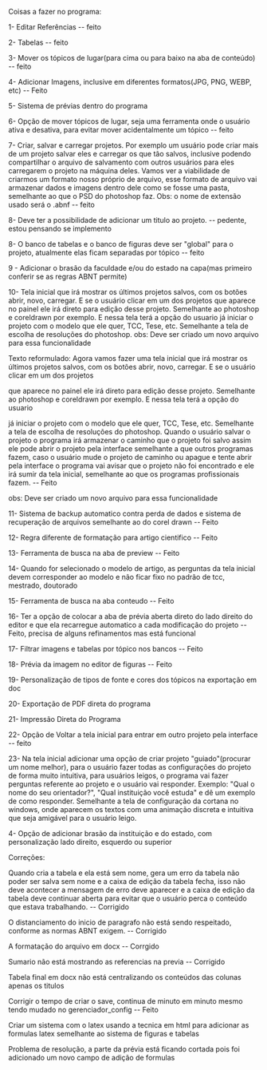 Coisas a fazer no programa:

1- Editar Referências -- feito

2- Tabelas -- feito

3- Mover os tópicos de lugar(para cima ou para baixo na aba de conteúdo) -- feito

4- Adicionar Imagens, inclusive em diferentes formatos(JPG, PNG, WEBP, etc) -- Feito

5- Sistema de prévias dentro do programa

6- Opção de mover tópicos de lugar, seja uma ferramenta onde o usuário ativa
e desativa, para evitar mover acidentalmente um tópico -- feito

7- Criar, salvar e carregar projetos. Por exemplo um usuário pode criar mais de um projeto
salvar eles e carregar os que tão salvos, inclusive podendo compartilhar o arquivo de salvamento
com outros usuários para eles carregarem o projeto na máquina deles. Vamos ver
a viabilidade de criarmos um formato nosso próprio de arquivo, esse formato de arquivo
vai armazenar dados e imagens dentro dele como se fosse uma pasta, semelhante ao que o PSD do photoshop faz.
Obs: o nome de extensão usado será o .abnf -- feito

8- Deve ter a possibilidade de adicionar um titulo ao projeto. -- pedente, estou pensando se implemento

8- O banco de tabelas e o banco de figuras deve ser "global" para o projeto, atualmente elas ficam separadas por tópico -- feito

9 - Adicionar o brasão da faculdade e/ou do estado na capa(mas primeiro conferir se as regras ABNT permite)

10- Tela inicial que irá mostrar os últimos projetos salvos, com os botões abrir, novo, carregar. E se o usuário clicar em um dos projetos
que aparece no painel ele irá direto para edição desse projeto. Semelhante ao photoshop e coreldrawn por exemplo. E nessa tela terá a opção do usuario
já iniciar o projeto com o modelo que ele quer, TCC, Tese, etc. Semelhante a tela de escolha de resoluções do photoshop.
obs: Deve ser criado um novo arquivo para essa funcionalidade

Texto reformulado: Agora vamos fazer uma tela inicial que irá mostrar os últimos projetos salvos, com os botões abrir, novo, carregar. E se o usuário clicar em um dos projetos

que aparece no painel ele irá direto para edição desse projeto. Semelhante ao photoshop e coreldrawn por exemplo. E nessa tela terá a opção do usuario

já iniciar o projeto com o modelo que ele quer, TCC, Tese, etc. Semelhante a tela de escolha de resoluções do photoshop. Quando o usuário salvar o projeto o programa irá armazenar o caminho que o projeto foi salvo assim ele pode abrir o projeto pela interface semelhante a que outros programas fazem, caso o usuário mude o projeto de caminho ou apague e tente abrir pela interface o programa vai avisar que o projeto não foi encontrado e ele irá sumir da tela inicial, semelhante ao que os programas profissionais fazem. -- Feito

obs: Deve ser criado um novo arquivo para essa funcionalidade

11- Sistema de backup automatico contra perda de dados e sistema de recuperação de arquivos semelhante ao do corel drawn -- Feito

12- Regra diferente de formatação para artigo cientifico -- Feito

13- Ferramenta de busca na aba de preview -- Feito

14- Quando for selecionado o modelo de artigo, as perguntas da tela inicial devem corresponder ao modelo e não ficar fixo no padrão de tcc, mestrado, doutorado

15- Ferramenta de busca na aba conteudo -- Feito

16- Ter a opção de colocar a aba de prévia aberta direto do lado direito do editor e que ela recarregue automatico a cada modificação do projeto -- Feito, precisa de alguns refinamentos mas está funcional

17- Filtrar imagens e tabelas por tópico nos bancos -- Feito

18- Prévia da imagem no editor de figuras -- Feito

19- Personalização de tipos de fonte e cores dos tópicos na exportação em doc

20- Exportação de PDF direta do programa

21- Impressão Direta do Programa

22- Opção de Voltar a tela inicial para entrar em outro projeto pela interface -- feito

23- Na tela inicial adicionar uma opção de criar projeto "guiado"(procurar um nome melhor), para o usuário fazer todas as configurações do projeto de forma muito intuitiva, para usuários leigos, o programa vai fazer perguntas referente ao projeto e o usuário vai responder. Exemplo: "Qual o nome do seu orientador?", "Qual instituição você estuda" e dê um exemplo de como responder. Semelhante a tela de configuração da cortana no windows, onde aparecem os textos com uma animação discreta e intuitiva que seja amigável para o usuário leigo.

4- Opção de adicionar brasão da instituição e do estado, com personalização lado direito, esquerdo ou superior

Correções:

Quando cria a tabela e ela está sem nome, gera um erro da tabela não poder ser
salva sem nome e a caixa de edição da tabela fecha, isso não deve acontecer
a mensagem de erro deve aparecer e a caixa de edição da tabela deve continuar aberta
para evitar que o usuário perca o conteúdo que estava trabalhando. -- Corrigido

O distanciamento do inicio de paragrafo não está sendo respeitado, conforme as normas ABNT exigem. -- Corrigido

A formatação do arquivo em docx --  Corrgido

Sumario não está mostrando as referencias na previa --  Corrigido

Tabela final em docx não está centralizando os conteúdos das colunas apenas os titulos

Corrigir o tempo de criar o save, continua de minuto em minuto mesmo tendo mudado no gerenciador_config -- Feito

Criar um sistema com o latex usando a tecnica em html para adicionar as formulas latex semelhante ao sistema de figuras e tabelas

Problema de resolução, a parte da prévia está ficando cortada pois foi adicionado um novo campo de adição de formulas